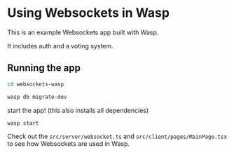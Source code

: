 # Using Websockets in Wasp

This is an example Websockets app built with Wasp.

It includes auth and a voting system.

## Running the app

```bash
cd websockets-wasp
```

```bash
wasp db migrate-dev
```

start the app! (this also installs all dependencies)

```bash
wasp start
```

Check out the `src/server/websocket.ts` and `src/client/pages/MainPage.tsx` to see how Websockets are used in Wasp.
